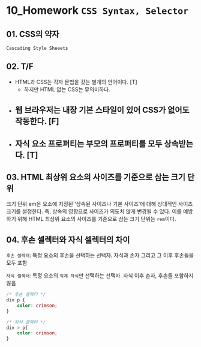 # 10_Homework	`CSS Syntax, Selector`

## 01. CSS의 약자

`Cascading Style Sheeets`



## 02. T/F

- HTML과 CSS는 각자 문법을 갖는 별개의 언어이다. [T]
  - 하지만 HTML 없는 CSS는 무의미하다.
- 웹 브라우저는 내장 기본 스타일이 있어 CSS가 없어도 작동한다. [F]
  - 
- 자식 요소 프로퍼티는 부모의 프로퍼티를 모두 상속받는다. [T]
  -  

## 03. HTML 최상위 요소의 사이즈를 기준으로 삼는 크기 단위

크기 단위 em은 요소에 지정된 '상속된 사이즈나 기본 사이즈'에 대해 상대적인 사이즈 크기를 설정한다. 즉, 상속의 영향으로 사이즈가 의도치 않게 변경될 수 있다. 이를 예방 하기 위해 HTML 최상위 요소의 사이즈를 기준으로 삼는 크기 단위는 `rem`이다. 



## 04. 후손 셀렉터와 자식 셀렉터의 차이

`후손 셀렉터`: 특정 요소의 후손을 선택하는 선택자. 자식과 손자 그리고 그 이후 후손들을 모두 포함

`자식 셀렉터`: 특정 요소의 `직계 자식`만 선택하는 선택자. 자식 이후 손자, 후손들 포함하지 않음

```css
/* 후손 셀렉터 */
div p {
    color: crimson;
}

/* 자식 셀렉터 */
div > p{
    color: crimson;
}
```



